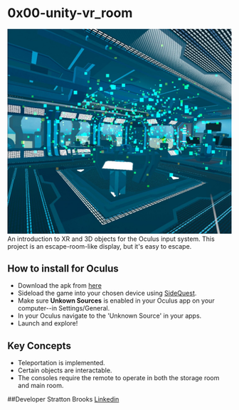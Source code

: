 # 0x00-unity-vr_room
 ![alt text](https://raw.githubusercontent.com/szbrooks2017/0x00-unity-vr_room/main/Assets/Images/vr_room_screenshot.jpg)
  An introduction to XR and 3D objects for the Oculus input system. This project is an escape-room-like display, but it's easy to escape.
 
 ## How to install for Oculus
 - Download the apk from [here](https://drive.google.com/file/d/1tZl-6tCvvK0zqAOLl7nTNqpEV0O9dMpc/view?usp=sharing)
 - Sideload the game into your chosen device using [SideQuest](https://sidequestvr.com/).
 - Make sure **Unkown Sources** is enabled in your Oculus app on your computer--in Settings/General.
 - In your Oculus navigate to the 'Unknown Source' in your apps.
 - Launch and explore!
 ## Key Concepts
 - Teleportation is implemented.
 - Certain objects are interactable.
 - The consoles require the remote to operate in both the storage room and main room.

##Developer
Stratton Brooks
[Linkedin](https://www.linkedin.com/in/stratton-brooks/)
 

